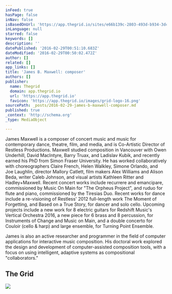 ```yaml
---
inFeed: true
hasPage: false
inNav: false
isBasedOnUrl: 'https://app.thegrid.io/sites/e66b139c-2803-493d-b934-3dceedc2cde0/posts/203680bf-9a31-4032-a8bf-745f669a1fce'
inLanguage: null
starred: false
keywords: []
description: ''
datePublished: '2016-02-29T00:51:10.683Z'
dateModified: '2016-02-29T00:50:02.472Z'
author: []
related: []
app_links: []
title: 'James B. Maxwell: composer'
authors: []
publisher:
  name: Thegrid
  domain: app.thegrid.io
  url: 'https://app.thegrid.io'
  favicon: 'https://app.thegrid.io/images/grid-logo-16.png'
sourcePath: _posts/2016-02-29-james-b-maxwell-composer.md
published: true
_context: 'http://schema.org'
_type: MediaObject

---
```

James Maxwell is a composer of concert music and music for contemporary dance, theatre, film, and media, and is Co-Artistic Director of Restless Productions. Maxwell studied composition in Vancouver with Owen Underhill, David MacIntyre, Barry Truax, and Ladislav Kubik, and recently earned his PhD from Simon Fraser University. He has worked collaboratively with choreographers Claire French, Helen Walkley, Simone Orlando, and Joe Laughlin, director Mallory Catlett, film makers Alex Williams and Alison Beda, writer Caleb Johnson, and visual artists Kathleen Ritter and Hadley+Maxwell. Recent concert works include recurrere and emancipare, commissioned by Music On Main for "The Orpheus Project", and ruduo for flute and piano, commissioned by the Tiresias Duo. Recent works for dance include a re-visioning of Restless' 2012 full-length work The Moment of Forgetting, and Based on a True Story, for dancer and solo cello. Upcoming projects include a new work for 8 electric guitars for Redshift Music's Vertical Orchestra 2016, a new piece for 6 brass and 8 percussion, for Instruments of Change and Music on Main, and a double concerto for Couloir (cello & harp) and large ensemble, for Turning Point Ensemble.

James is also an active researcher and programmer in the field of computer applications for interactive music composition. His doctoral work explored the design and development of computer-assisted composition tools, with a focus on using intelligent, adaptive systems as compositional "collaborators."

<article style=""><h1>The Grid</h1></article>

![](https://the-grid-user-content.s3-us-west-2.amazonaws.com/8d95a12a-83fb-435f-b256-27ba2201fbee.jpg)